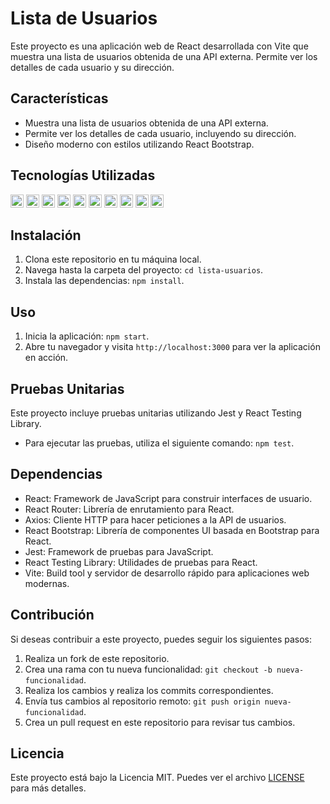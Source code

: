 # Lista de Usuarios

Este proyecto es una aplicación web de React desarrollada con Vite que muestra una lista de usuarios obtenida de una API externa. Permite ver los detalles de cada usuario y su dirección.

## Características

- Muestra una lista de usuarios obtenida de una API externa.
- Permite ver los detalles de cada usuario, incluyendo su dirección.
- Diseño moderno con estilos utilizando React Bootstrap.

## Tecnologías Utilizadas
<a href="https://developer.mozilla.org/en-US/docs/Web/JavaScript" title="JavaScript"><img src="https://github.com/get-icon/geticon/raw/master/icons/javascript.svg" alt="JavaScript" width="21px" height="21px"></a>
<a href="https://tc39.es/ecma262/" title="ECMAScript 6"><img src="https://github.com/get-icon/geticon/raw/master/icons/es6.svg" alt="ECMAScript 6" width="21px" height="21px"></a>
<a href="https://reactjs.org/" title="React"><img src="https://github.com/get-icon/geticon/raw/master/icons/react.svg" alt="React" width="21px" height="21px"></a>
<a href="https://www.w3.org/TR/CSS/" title="CSS3"><img src="https://github.com/get-icon/geticon/raw/master/icons/css-3.svg" alt="CSS3" width="21px" height="21px"></a>
<a href="https://getbootstrap.com/" title="Bootstrap"><img src="https://github.com/get-icon/geticon/raw/master/icons/bootstrap.svg" alt="Bootstrap" width="21px" height="21px"></a>
<a href="https://www.npmjs.com/" title="npm"><img src="https://github.com/get-icon/geticon/raw/master/icons/npm.svg" alt="npm" width="21px" height="21px"></a>
<a href="https://vitejs.dev/" title="Vite"><img src="https://github.com/get-icon/geticon/raw/master/icons/vite.svg" alt="Vite" width="21px" height="21px"></a>
<a href="https://babeljs.io/" title="Babel"><img src="https://github.com/get-icon/geticon/raw/master/icons/babel.svg" alt="Babel" width="21px" height="21px"></a>
<a href="https://prettier.io/" title="Prettier"><img src="https://github.com/get-icon/geticon/raw/master/icons/prettier.svg" alt="Prettier" width="21px" height="21px"></a>
<a href="https://jestjs.io/" title="Jest"><img src="https://github.com/get-icon/geticon/raw/master/icons/jest.svg" alt="Jest" width="21px" height="21px"></a>


## Instalación

1. Clona este repositorio en tu máquina local.
2. Navega hasta la carpeta del proyecto: `cd lista-usuarios`.
3. Instala las dependencias: `npm install`.

## Uso

1. Inicia la aplicación: `npm start`.
2. Abre tu navegador y visita `http://localhost:3000` para ver la aplicación en acción.

## Pruebas Unitarias

Este proyecto incluye pruebas unitarias utilizando Jest y React Testing Library.

- Para ejecutar las pruebas, utiliza el siguiente comando: `npm test`.

## Dependencias

- React: Framework de JavaScript para construir interfaces de usuario.
- React Router: Librería de enrutamiento para React.
- Axios: Cliente HTTP para hacer peticiones a la API de usuarios.
- React Bootstrap: Librería de componentes UI basada en Bootstrap para React.
- Jest: Framework de pruebas para JavaScript.
- React Testing Library: Utilidades de pruebas para React.
- Vite: Build tool y servidor de desarrollo rápido para aplicaciones web modernas.

## Contribución

Si deseas contribuir a este proyecto, puedes seguir los siguientes pasos:

1. Realiza un fork de este repositorio.
2. Crea una rama con tu nueva funcionalidad: `git checkout -b nueva-funcionalidad`.
3. Realiza los cambios y realiza los commits correspondientes.
4. Envía tus cambios al repositorio remoto: `git push origin nueva-funcionalidad`.
5. Crea un pull request en este repositorio para revisar tus cambios.

## Licencia

Este proyecto está bajo la Licencia MIT. Puedes ver el archivo [LICENSE](./LICENSE) para más detalles.

